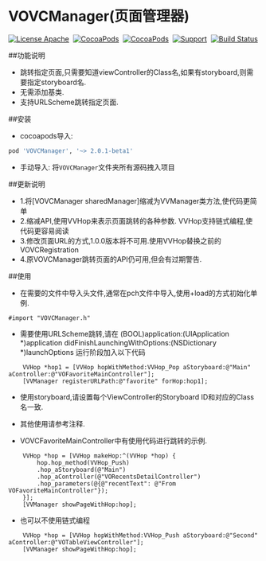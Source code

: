 # VOVCManager(页面管理器)

[![License Apache](http://img.shields.io/cocoapods/l/VOVCManager.svg?style=flat)](https://raw.githubusercontent.com/pozi119/VOVCManager/master/LICENSE)&nbsp;
[![CocoaPods](http://img.shields.io/cocoapods/v/VOVCManager.svg?style=flat)](http://cocoapods.org/?q=VOVCManager)&nbsp;
[![CocoaPods](http://img.shields.io/cocoapods/p/VOVCManager.svg?style=flat)](http://cocoapods.org/?q=VOVCManager)&nbsp;
[![Support](https://img.shields.io/badge/support-iOS%207%2B%20-blue.svg?style=flat)](https://www.apple.com/nl/ios/)&nbsp;
[![Build Status](https://travis-ci.org/pozi119/VOVCManager.svg?branch=master)](https://travis-ci.org/pozi119/VOVCManager)

##功能说明
* 跳转指定页面,只需要知道viewController的Class名,如果有storyboard,则需要指定storyboard名.
* 无需添加基类.
* 支持URLScheme跳转指定页面.

##安装
* cocoapods导入: 
```ruby
pod 'VOVCManager', '~> 2.0.1-beta1'
```
* 手动导入:
  将`VOVCManager`文件夹所有源码拽入项目

##更新说明
* 1.将[VOVCManager sharedManager]缩减为VVManager类方法,使代码更简单
* 2.缩减API,使用VVHop来表示页面跳转的各种参数. VVHop支持链式编程,使代码更容易阅读
* 3.修改页面URL的方式,1.0.0版本将不可用.使用VVHop替换之前的VOVCRegistration
* 4.原VOVCManager跳转页面的API仍可用,但会有过期警告.

##使用
* 在需要的文件中导入头文件,通常在pch文件中导入,使用+load的方式初始化单例.
```objc
#import "VOVCManager.h"
```
* 需要使用URLScheme跳转,请在 (BOOL)application:(UIApplication *)application didFinishLaunchingWithOptions:(NSDictionary *)launchOptions 运行阶段加入以下代码
```objc
    VVHop *hop1 = [VVHop hopWithMethod:VVHop_Pop aStoryboard:@"Main" aController:@"VOFavoriteMainController"];
    [VVManager registerURLPath:@"favorite" forHop:hop1];
```

* 使用storyboard,请设置每个ViewController的Storyboard ID和对应的Class名一致.

* 其他使用请参考注释.

* VOVCFavoriteMainController中有使用代码进行跳转的示例.
```objc
    VVHop *hop = [VVHop makeHop:^(VVHop *hop) {
        hop.hop_method(VVHop_Push)
        .hop_aStoryboard(@"Main")
        .hop_aController(@"VORecentsDetailController")
        .hop_parameters(@{@"recentText": @"From VOFavoriteMainController"});
    }];
    [VVManager showPageWithHop:hop];
```

* 也可以不使用链式编程
```objc
    VVHop *hop = [VVHop hopWithMethod:VVHop_Push aStoryboard:@"Second" aController:@"VOTableViewController"];
    [VVManager showPageWithHop:hop];
```
